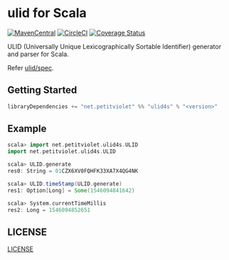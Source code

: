 # ulid for Scala

[![MavenCentral](https://maven-badges.herokuapp.com/maven-central/net.petitviolet/ulid4s_2.12/badge.svg)](https://maven-badges.herokuapp.com/maven-central/net.petitviolet/ulid4s_2.12)
 [![CircleCI](https://circleci.com/gh/petitviolet/ulid4s.svg?style=svg)](https://circleci.com/gh/petitviolet/ulid4s)
 [![Coverage Status](https://coveralls.io/repos/github/petitviolet/ulid4s/badge.svg?branch=master)](https://coveralls.io/github/petitviolet/ulid4s?branch=master)


ULID (Universally Unique Lexicographically Sortable Identifier) generator and parser for Scala.

Refer [ulid/spec](https://github.com/ulid/spec).

## Getting Started

```scala
libraryDependencies += "net.petitviolet" %% "ulid4s" % "<version>"
```

## Example

```scala
scala> import net.petitviolet.ulid4s.ULID
import net.petitviolet.ulid4s.ULID

scala> ULID.generate
res0: String = 01CZX6XV0FQHFK33XA7X4QG4NK

scala> ULID.timeStamp(ULID.generate)
res1: Option[Long] = Some(1546094841642)

scala> System.currentTimeMillis
res2: Long = 1546094852651
```

## LICENSE

[LICENSE](https://github.com/petitviolet/ulid4s/blob/master/LICENSE)
